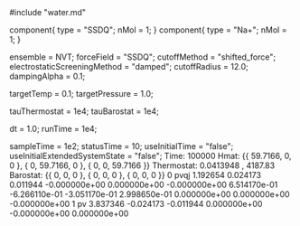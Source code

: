 <OpenMD version=1>
  <MetaData>
#include "water.md"

component{
  type = "SSDQ";
  nMol = 1;
}
component{
  type = "Na+";
  nMol = 1;
}

ensemble = NVT;
forceField = "SSDQ";
cutoffMethod = "shifted_force";
electrostaticScreeningMethod = "damped";
cutoffRadius = 12.0;
dampingAlpha = 0.1;

targetTemp = 0.1;
targetPressure = 1.0;

tauThermostat = 1e4;
tauBarostat = 1e4;

dt = 1.0;
runTime = 1e4;

sampleTime = 1e2;
statusTime = 10;
useInitialTime = "false";
useInitialExtendedSystemState = "false";
  </MetaData>
  <Snapshot>
    <FrameData>
        Time: 100000
        Hmat: {{ 59.7166, 0, 0 }, { 0, 59.7166, 0 }, { 0, 0, 59.7166 }}
  Thermostat: 0.0413948 , 4187.83
    Barostat: {{ 0, 0, 0 }, { 0, 0, 0 }, { 0, 0, 0 }}
    </FrameData>
    <StuntDoubles>
         0    pvqj           1.192654           0.024173           0.011944 -0.000000e+00  0.000000e+00 -0.000000e+00  6.514170e-01 -6.266110e-01 -3.051170e-01  2.998650e-01  0.000000e+00  0.000000e+00 -0.000000e+00
         1    pv             3.837346          -0.024173          -0.011944  0.000000e+00 -0.000000e+00  0.000000e+00
    </StuntDoubles>
  </Snapshot>
</OpenMD>
